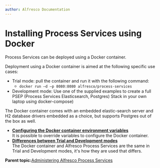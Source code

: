 ```yaml
---
author: Alfresco Documentation
---
```


# Installing Process Services using Docker

Process Services can be deployed using a Docker container.

Deployment using a Docker container is aimed at the following specific use cases:

-   Trial mode: pull the container and run it with the following command:
    -   `docker run –d –p 8080:8080 alfresco/process-services`
-   Development mode: Use one of the supplied examples to create a full PSEP \(Process Services Elasticsearch, Postgres\) Stack in your own laptop using docker-compose\)

The Docker container comes with an embedded elastic-search server and H2 database drivers embedded as a choice, but supports Postgres out of the box as well.

-   **[Configuring the Docker container environment variables](../concepts/ps_docker_env.md)**  
It is possible to override variables to configure the Docker container.
-   **[Differences between Trial and Development modes](../concepts/ps_docker_mode_differences.md)**  
The Docker container and Alfresco Process Services are the same in Trial and Development modes, it's how they are used that differs.

**Parent topic:**[Administering Alfresco Process Services](../topics/adminGuide.md)

